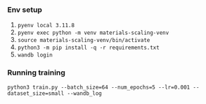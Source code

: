 ### Env setup

1. `pyenv local 3.11.8`
2. `pyenv exec python -m venv materials-scaling-venv`
3. `source materials-scaling-venv/bin/activate`
4. `python3 -m pip install -q -r requirements.txt`
5. `wandb login`

### Running training
`python3 train.py --batch_size=64 --num_epochs=5 --lr=0.001 --dataset_size=small --wandb_log`